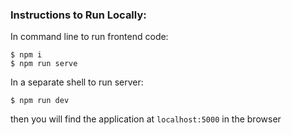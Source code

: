 ### Instructions to Run Locally:
In command line to run frontend code:
```console
$ npm i
$ npm run serve
```
In a separate shell to run server:
```console
$ npm run dev
```
then you will find the application at `localhost:5000` in the browser